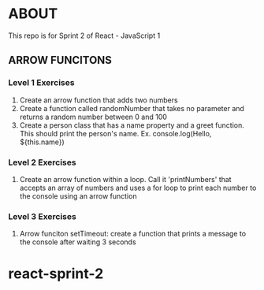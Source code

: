 # ABOUT

This repo is for Sprint 2 of React - JavaScript 1

## ARROW FUNCITONS

### Level 1 Exercises

1. Create an arrow function that adds two numbers
2. Create a function called randomNumber that takes no parameter and returns a random number between 0 and 100
3. Create a person class that has a name property and a greet function. This should print the person's name. Ex. console.log(Hello, ${this.name})

### Level 2 Exercises

1. Create an arrow function within a loop. Call it 'printNumbers' that accepts an array of numbers and uses a for loop to print each number to the console using an arrow function

### Level 3 Exercises

1. Arrow funciton setTimeout: create a function that prints a message to the console after waiting 3 seconds
# react-sprint-2
